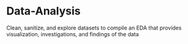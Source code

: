 # Data-Analysis
Clean, sanitize, and explore datasets to compile an EDA that provides visualization, investigations, and findings of the data
